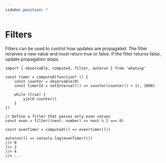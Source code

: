 ```yaml
---
sidebar_position: 7
---
```


# Filters

Filters can be used to control how updates are propagated. The filter receives a new value and must return true or false. If the filter returns false, update propagation stops.

```tsx
import { observable, computed, filter, autorun } from 'whatsup'

const timer = computed(function* () {
    const counter = observable(0)
    const timerId = setInterval(() => counter(counter() + 1), 1000)

    while (true) {
        yield counter()
    }
})

// Define a filter that passes only even values
const even = filter((next: number) => next % 2 === 0)

const evenTimer = computed(() => even(timer()))

autorun(() => console.log(evenTimer()))
//> 0
//> 2
//> 4
//> ...
```
